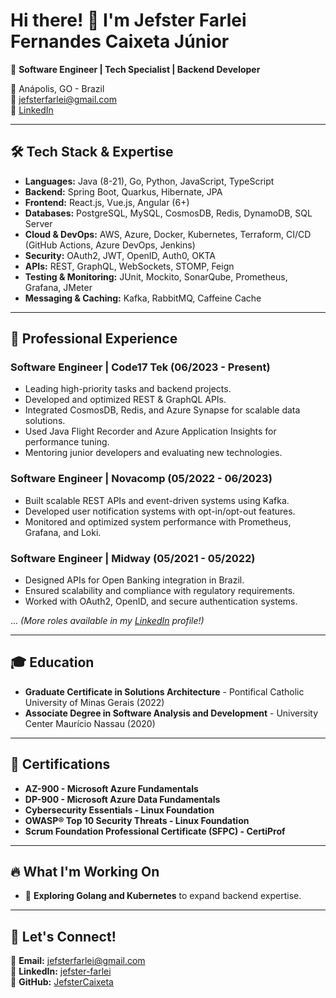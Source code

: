 # Hi there! 👋 I'm Jefster Farlei Fernandes Caixeta Júnior

🚀 **Software Engineer | Tech Specialist | Backend Developer**

📍 Anápolis, GO - Brazil  
📧 jefsterfarlei@gmail.com  
🔗 [LinkedIn](https://www.linkedin.com/in/jefster-farlei/)  

---

## 🛠️ Tech Stack & Expertise

- **Languages:** Java (8-21), Go, Python, JavaScript, TypeScript
- **Backend:** Spring Boot, Quarkus, Hibernate, JPA
- **Frontend:** React.js, Vue.js, Angular (6+)
- **Databases:** PostgreSQL, MySQL, CosmosDB, Redis, DynamoDB, SQL Server
- **Cloud & DevOps:** AWS, Azure, Docker, Kubernetes, Terraform, CI/CD (GitHub Actions, Azure DevOps, Jenkins)
- **Security:** OAuth2, JWT, OpenID, Auth0, OKTA
- **APIs:** REST, GraphQL, WebSockets, STOMP, Feign
- **Testing & Monitoring:** JUnit, Mockito, SonarQube, Prometheus, Grafana, JMeter
- **Messaging & Caching:** Kafka, RabbitMQ, Caffeine Cache

---

## 💼 Professional Experience

### **Software Engineer | Code17 Tek (06/2023 - Present)**
- Leading high-priority tasks and backend projects.
- Developed and optimized REST & GraphQL APIs.
- Integrated CosmosDB, Redis, and Azure Synapse for scalable data solutions.
- Used Java Flight Recorder and Azure Application Insights for performance tuning.
- Mentoring junior developers and evaluating new technologies.

### **Software Engineer | Novacomp (05/2022 - 06/2023)**
- Built scalable REST APIs and event-driven systems using Kafka.
- Developed user notification systems with opt-in/opt-out features.
- Monitored and optimized system performance with Prometheus, Grafana, and Loki.

### **Software Engineer | Midway (05/2021 - 05/2022)**
- Designed APIs for Open Banking integration in Brazil.
- Ensured scalability and compliance with regulatory requirements.
- Worked with OAuth2, OpenID, and secure authentication systems.

... *(More roles available in my [LinkedIn](https://www.linkedin.com/in/jefster-farlei/) profile!)*

---

## 🎓 Education
- **Graduate Certificate in Solutions Architecture** - Pontifical Catholic University of Minas Gerais (2022)
- **Associate Degree in Software Analysis and Development** - University Center Maurício Nassau (2020)

---

## 📜 Certifications
- **AZ-900 - Microsoft Azure Fundamentals**
- **DP-900 - Microsoft Azure Data Fundamentals**
- **Cybersecurity Essentials - Linux Foundation**
- **OWASP® Top 10 Security Threats - Linux Foundation**
- **Scrum Foundation Professional Certificate (SFPC) - CertiProf**

---

## 🔥 What I'm Working On
- 🚀 **Exploring Golang and Kubernetes** to expand backend expertise.
---

## 💬 Let's Connect!
📧 **Email:** jefsterfarlei@gmail.com  
💼 **LinkedIn:** [jefster-farlei](https://www.linkedin.com/in/jefster-farlei/)  
🚀 **GitHub:** [JefsterCaixeta](https://github.com/JefsterCaixeta)
